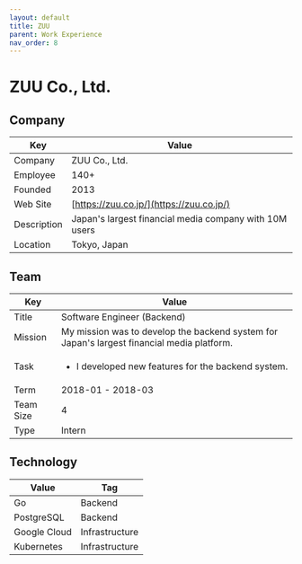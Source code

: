 ```yaml
---
layout: default
title: ZUU
parent: Work Experience
nav_order: 8
---
```


# ZUU Co., Ltd.

## Company

| Key         | Value                                                 |
| ----------- | ----------------------------------------------------- |
| Company     | ZUU Co., Ltd.                                         |
| Employee    | 140+                                                  |
| Founded     | 2013                                                  |
| Web Site    | [https://zuu.co.jp/](https://zuu.co.jp/)     |
| Description | Japan's largest financial media company with 10M users |
| Location    | Tokyo, Japan                                          |

## Team

<table>
  <thead>
    <tr>
      <th>Key</th>
      <th>Value</th>
    </tr>
  </thead>
  <tbody>
    <tr>
      <td>Title</td>
      <td>Software Engineer (Backend)</td>
    </tr>
    <tr>
      <td>Mission</td>
      <td>My mission was to develop the backend system for Japan's largest financial media platform.</td>
    </tr>
    <tr>
      <td>Task</td>
      <td>
        <ul>
          <li>I developed new features for the backend system.</li>
        </ul>
      </td>
    </tr>
    <tr>
      <td>Term</td>
      <td>2018-01 - 2018-03</td>
    </tr>
    <tr>
      <td>Team Size</td>
      <td>4</td>
    </tr>
    <tr>
      <td>Type</td>
      <td>Intern</td>
    </tr>
  </tbody>
</table>

## Technology

| Value        | Tag            |
| ------------ | -------------- |
| Go           | Backend        |
| PostgreSQL   | Backend        |
| Google Cloud | Infrastructure |
| Kubernetes   | Infrastructure | 